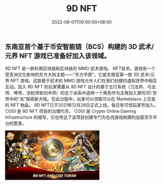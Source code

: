 ﻿---
title: "9D NFT"
description: "东南亚首个基于币安智能链（BSC）的3D武术/元界NFT游戏已准备好加入该领域。"
date: 2022-08-01T00:00:00+08:00
lastmod: 2022-08-01T00:00:00+08:00
draft: false
authors: ["crazyxuanshao"]
featuredImage: "9d-nft.png"
tags: ["NFT Games","9D NFT"]
categories: ["nfts"]
nfts: ["NFT Games"]
blockchain: "BSC"
website: "https://9dnft.com/"
twitter: "https://mobile.twitter.com/9dnft"
discord: ""
telegram: "https://t.me/Official_9DNFT"
github: "https://github.com/topics/nft-game"
youtube: ""
twitch: ""
facebook: "https://www.facebook.com/9DNFT/"
instagram: "https://www.instagram.com/9tales.nft/"
reddit: ""
medium: "https://medium.com/@9dnft"
steam: ""
gitbook: ""
googleplay: ""
appstore: "https://apps.apple.com/us/app/9dnft-mobile/id1592241683"
status: "Live"
weight: 
lightgallery: true
toc: true
pinned: false
recommend: false
recommend1: false

---

## 东南亚首个基于币安智能链（BCS）构建的 3D 武术/元界 NFT 游戏已准备好加入该领域。

<p>9D NFT 是一款利用区块链和区块链的 MMO 武术游戏。 NFT技术。游戏有一个受亚洲文化影响的东方大陆主题——“东方平原”。它是东南亚第一款 3D 武术/元界 NFT 游戏。这款基于武术的 MMO 游戏允许人们在我们创建的虚拟世界中相互互动。加入 9D NFT 的玩家需要从 9D NFT 设计的基于五行系统（刀法师、弓法师、琴师、法杖师和剑术师）的五个派系中选择一个角色作为主角加入冒险3D 世界中的“龙”探索新大陆。在此过程中，玩家可以领取可以在 Marketplace 上交易的 NFT 物品。 9D NFT已于2021年12月29日正式上线，每日有可信玩家号加入。 COGI 是 9D NFT 项目的治理代币。 COGI 是 Crypto Online Gaming Infrastructure 的缩写，它也传达了该项目创建专门为在线游戏构建的加密货币平台的愿景。</p>





![hxh](hxh.png)